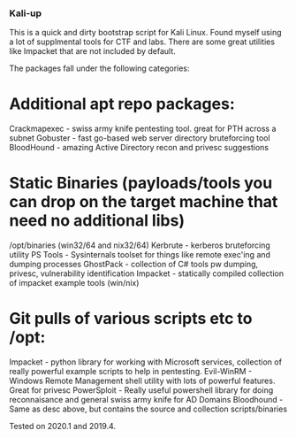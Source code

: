### Kali-up
This is a quick and dirty bootstrap script for Kali Linux. Found myself using a lot of supplmental 
tools for CTF and labs. There are some great utilities like Impacket that are not included by default.

The packages fall under the following categories:

# Additional apt repo packages:
Crackmapexec - swiss army knife pentesting tool. great for PTH across a subnet
Gobuster - fast go-based web server directory bruteforcing tool
BloodHound - amazing Active Directory recon and privesc suggestions

# Static Binaries (payloads/tools you can drop on the target machine that need no additional libs)
/opt/binaries (win32/64 and nix32/64)
Kerbrute - kerberos bruteforcing utility
PS Tools - Sysinternals toolset for things like remote exec'ing and dumping processes
GhostPack - collection of C# tools pw dumping, privesc, vulnerability identification
Impacket - statically compiled collection of impacket example tools (win/nix)

# Git pulls of various scripts etc to /opt:

Impacket - python library for working with Microsoft services, collection of really powerful
example scripts to help in pentesting.
Evil-WinRM - Windows Remote Management shell utility with lots of powerful features. Great for privesc
PowerSploit - Really useful powershell library for doing reconnaisance and general swiss army knife for AD Domains
Bloodhound - Same as desc above, but contains the source and collection scripts/binaries

Tested on 2020.1 and 2019.4.
